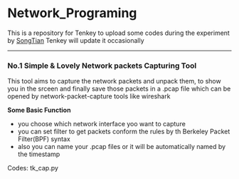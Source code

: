 # Network_Programing
This is a repository for Tenkey to upload some codes during the experiment by [SongTian](http://cs.bit.edu.cn/szdw/jsml/fjs/st/index.htm)
Tenkey will update it occasionally

---

### No.1 Simple & Lovely Network packets Capturing Tool
This tool aims to capture the network packets and unpack them, to show you in the srceen and finally save those packets in a .pcap file which can be opened by network-packet-capture tools like wireshark

**Some Basic Function**
* you choose which network interface yoo want to capture
* you can set filter to get packets conform the rules by th Berkeley Packet Filter(BPF) syntax
* also you can name your .pcap files or it will be automatically named by the timestamp

Codes:  tk_cap.py
